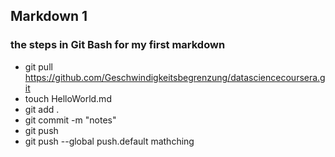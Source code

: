 ## Markdown 1
### the steps in Git Bash for my first markdown
* git pull https://github.com/Geschwindigkeitsbegrenzung/datasciencecoursera.git
* touch HelloWorld.md
* git add .
* git commit -m "notes"
* git push
* git push --global push.default mathching
